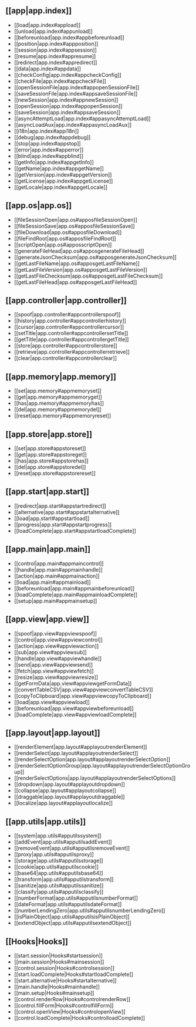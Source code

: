 

## [[app|app.index]]
- [[load|app.index#appload]]
- [[unload|app.index#appunload]]
- [[beforeunload|app.index#appbeforeunload]]
- [[position|app.index#appposition]]
- [[session|app.index#appsession]]
- [[resume|app.index#appresume]]
- [[redirect|app.index#appredirect]]
- [[data|app.index#appdata]]
- [[checkConfig|app.index#appcheckConfig]]
- [[checkFile|app.index#appcheckFile]]
- [[openSessionFile|app.index#appopenSessionFile]]
- [[saveSessionFile|app.index#appsaveSessionFile]]
- [[newSession|app.index#appnewSession]]
- [[openSession|app.index#appopenSession]]
- [[saveSession|app.index#appsaveSession]]
- [[asyncAttemptLoad|app.index#appasyncAttemptLoad]]
- [[asyncLoadAux|app.index#appasyncLoadAux]]
- [[i18n|app.index#appi18n]]
- [[debug|app.index#appdebug]]
- [[stop|app.index#appstop]]
- [[error|app.index#apperror]]
- [[blind|app.index#appblind]]
- [[getInfo|app.index#appgetInfo]]
- [[getName|app.index#appgetName]]
- [[getVersion|app.index#appgetVersion]]
- [[getLicense|app.index#appgetLicense]]
- [[getLocale|app.index#appgetLocale]]

## [[app.os|app.os]]
- [[fileSessionOpen|app.os#apposfileSessionOpen]]
- [[fileSessionSave|app.os#apposfileSessionSave]]
- [[fileDownload|app.os#apposfileDownload]]
- [[fileFindRoot|app.os#apposfileFindRoot]]
- [[scriptOpen|app.os#apposscriptOpen]]
- [[generateFileHead|app.os#apposgenerateFileHead]]
- [[generateJsonChecksum|app.os#apposgenerateJsonChecksum]]
- [[getLastFileName|app.os#apposgetLastFileName]]
- [[getLastFileVersion|app.os#apposgetLastFileVersion]]
- [[getLastFileChecksum|app.os#apposgetLastFileChecksum]]
- [[getLastFileHead|app.os#apposgetLastFileHead]]

## [[app.controller|app.controller]]
- [[spoof|app.controller#appcontrollerspoof]]
- [[history|app.controller#appcontrollerhistory]]
- [[cursor|app.controller#appcontrollercursor]]
- [[setTitle|app.controller#appcontrollersetTitle]]
- [[getTitle|app.controller#appcontrollergetTitle]]
- [[store|app.controller#appcontrollerstore]]
- [[retrieve|app.controller#appcontrollerretrieve]]
- [[clear|app.controller#appcontrollerclear]]

## [[app.memory|app.memory]]
- [[set|app.memory#appmemoryset]]
- [[get|app.memory#appmemoryget]]
- [[has|app.memory#appmemoryhas]]
- [[del|app.memory#appmemorydel]]
- [[reset|app.memory#appmemoryreset]]

## [[app.store|app.store]]
- [[set|app.store#appstoreset]]
- [[get|app.store#appstoreget]]
- [[has|app.store#appstorehas]]
- [[del|app.store#appstoredel]]
- [[reset|app.store#appstorereset]]

## [[app.start|app.start]]
- [[redirect|app.start#appstartredirect]]
- [[alternative|app.start#appstartalternative]]
- [[load|app.start#appstartload]]
- [[progress|app.start#appstartprogress]]
- [[loadComplete|app.start#appstartloadComplete]]

## [[app.main|app.main]]
- [[control|app.main#appmaincontrol]]
- [[handle|app.main#appmainhandle]]
- [[action|app.main#appmainaction]]
- [[load|app.main#appmainload]]
- [[beforeunload|app.main#appmainbeforeunload]]
- [[loadComplete|app.main#appmainloadComplete]]
- [[setup|app.main#appmainsetup]]

## [[app.view|app.view]]
- [[spoof|app.view#appviewspoof]]
- [[control|app.view#appviewcontrol]]
- [[action|app.view#appviewaction]]
- [[sub|app.view#appviewsub]]
- [[handle|app.view#appviewhandle]]
- [[send|app.view#appviewsend]]
- [[fetch|app.view#appviewfetch]]
- [[resize|app.view#appviewresize]]
- [[getFormData|app.view#appviewgetFormData]]
- [[convertTableCSV|app.view#appviewconvertTableCSV]]
- [[copyToClipboard|app.view#appviewcopyToClipboard]]
- [[load|app.view#appviewload]]
- [[beforeunload|app.view#appviewbeforeunload]]
- [[loadComplete|app.view#appviewloadComplete]]

## [[app.layout|app.layout]]
- [[renderElement|app.layout#applayoutrenderElement]]
- [[renderSelect|app.layout#applayoutrenderSelect]]
- [[renderSelectOption|app.layout#applayoutrenderSelectOption]]
- [[renderSelectOptionGroup|app.layout#applayoutrenderSelectOptionGroup]]
- [[renderSelectOptions|app.layout#applayoutrenderSelectOptions]]
- [[dropdown|app.layout#applayoutdropdown]]
- [[collapse|app.layout#applayoutcollapse]]
- [[draggable|app.layout#applayoutdraggable]]
- [[localize|app.layout#applayoutlocalize]]

## [[app.utils|app.utils]]
- [[system|app.utils#apputilssystem]]
- [[addEvent|app.utils#apputilsaddEvent]]
- [[removeEvent|app.utils#apputilsremoveEvent]]
- [[proxy|app.utils#apputilsproxy]]
- [[storage|app.utils#apputilsstorage]]
- [[cookie|app.utils#apputilscookie]]
- [[base64|app.utils#apputilsbase64]]
- [[transform|app.utils#apputilstransform]]
- [[sanitize|app.utils#apputilssanitize]]
- [[classify|app.utils#apputilsclassify]]
- [[numberFormat|app.utils#apputilsnumberFormat]]
- [[dateFormat|app.utils#apputilsdateFormat]]
- [[numberLendingZero|app.utils#apputilsnumberLendingZero]]
- [[isPlainObject|app.utils#apputilsisPlainObject]]
- [[extendObject|app.utils#apputilsextendObject]]

## [[Hooks|Hooks]]
- [[start.session|Hooks#startsession]]
- [[main.session|Hooks#mainsession]]
- [[control.session|Hooks#controlsession]]
- [[start.loadComplete|Hooks#startloadComplete]]
- [[start.alternative|Hooks#startalternative]]
- [[main.handle|Hooks#mainhandle]]
- [[main.setup|Hooks#mainsetup]]
- [[control.renderRow|Hooks#controlrenderRow]]
- [[control.fillForm|Hooks#controlfillForm]]
- [[control.openView|Hooks#controlopenView]]
- [[control.loadComplete|Hooks#controlloadComplete]]

